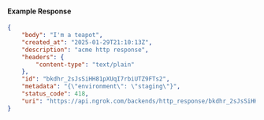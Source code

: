 <!-- Code generated for API Clients. DO NOT EDIT. -->

#### Example Response

```json
{
	"body": "I'm a teapot",
	"created_at": "2025-01-29T21:10:13Z",
	"description": "acme http response",
	"headers": {
		"content-type": "text/plain"
	},
	"id": "bkdhr_2sJsSiHH81pXUqI7rbiUTZ9FTs2",
	"metadata": "{\"environment\": \"staging\"}",
	"status_code": 418,
	"uri": "https://api.ngrok.com/backends/http_response/bkdhr_2sJsSiHH81pXUqI7rbiUTZ9FTs2"
}
```
